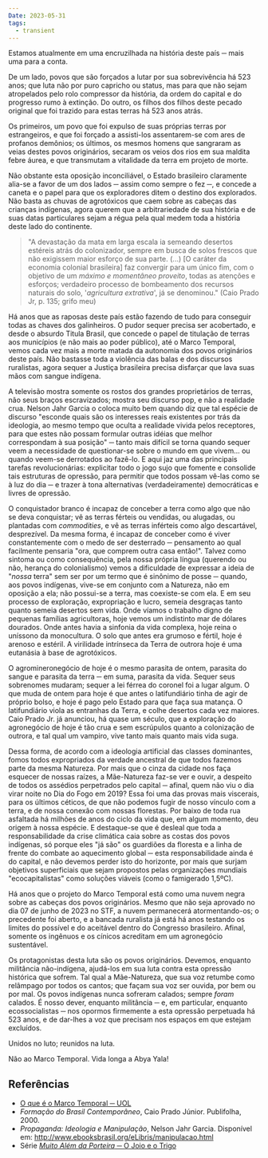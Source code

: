 ```yaml
---
Date: 2023-05-31
tags:
  - transient
---
```

Estamos atualmente em uma encruzilhada na história deste país ─ mais uma para a conta. 

De um lado, povos que são forçados a lutar por sua sobrevivência há 523 anos; que luta não por puro capricho ou status, mas para que não sejam atropelados pelo rolo compressor da história, da ordem do capital e do progresso rumo à extinção. Do outro, os filhos dos filhos deste pecado original que foi trazido para estas terras há 523 anos atrás. 

Os primeiros, um povo que foi expulso de suas próprias terras por estrangeiros, e que foi forçado a assisti-los assentarem-se com ares de profanos demônios; os últimos, os mesmos homens que sangraram as veias destes povos originários, secaram os veios dos rios em sua maldita febre áurea, e que transmutam a vitalidade da terra em projeto de morte. 

Não obstante esta oposição inconciliável, o Estado brasileiro claramente alia-se a favor de um dos lados ─ assim como sempre o fez ─, e concede a caneta e o papel para que os exploradores ditem o destino dos explorados. Não basta as chuvas de agrotóxicos que caem sobre as cabeças das crianças indígenas, agora querem que a arbitrariedade de sua história e de suas datas particulares sejam a régua pela qual medem toda a história deste lado do continente.

>  "A devastação da mata em larga escala ia semeando desertos estéreis atrás do colonizador, sempre em busca de solos frescos que não exigissem maior esforço de sua parte.
> (...) [O caráter da economia colonial brasileira] faz convergir para um único fim, com o objetivo de um *máximo e momentâneo proveito*, todas as atenções e esforços; verdadeiro processo de bombeamento dos recursos naturais do solo, '*agricultura extrativa*', já se denominou." (Caio Prado Jr, p. 135; grifo meu)

Há anos que as raposas deste país estão fazendo de tudo para conseguir todas as chaves dos galinheiros. O pudor sequer precisa ser acobertado, e desde o absurdo Titula Brasil, que concede o papel de titulação de terras aos municípios (e não mais ao poder público), até o Marco Temporal, vemos cada vez mais a morte matada da autonomia dos povos originários deste país. Não bastasse toda a violência das balas e dos discursos ruralistas, agora sequer a Justiça brasileira precisa disfarçar que lava suas mãos com sangue indígena. 

A televisão mostra somente os rostos dos grandes proprietários de terras, não seus braços escravizados; mostra seu discurso pop, e não a realidade crua. Nelson Jahr Garcia o coloca muito bem quando diz que tal espécie de discurso "esconde quais são os interesses reais existentes por trás da ideologia, ao mesmo tempo que oculta a realidade vivida pelos receptores, para que estes não possam formular outras idéias que melhor correspondam à sua posição" ─ tanto mais difícil se torna quando sequer veem a necessidade de questionar-se sobre o mundo em que vivem... ou quando veem-se derrotados ao fazê-lo. E aqui jaz uma das principais tarefas revolucionárias: explicitar todo o jogo sujo que fomente e consolide tais estruturas de opressão, para permitir que todos possam vê-las como se à luz do dia ─ e trazer à tona alternativas (verdadeiramente) democráticas e livres de opressão. 

O conquistador branco é incapaz de conceber a terra como algo que não se deva conquistar; vê as terras férteis ou vendidas, ou alugadas, ou plantadas com *commodities*, e vê as terras inférteis como algo descartável, desprezível. Da mesma forma, é incapaz de conceber como é viver constantemente com o medo de ser desterrado ─ pensamento ao qual facilmente pensaria "ora, que comprem outra casa então!". Talvez como sintoma ou como consequência, pela nossa própria língua (querendo ou não, herança do colonialismo) vemos a dificuldade de expressar a ideia de "*nossa* terra" sem ser por um termo que é sinônimo de posse ─ quando, aos povos indígenas, vive-se em conjunto com a Natureza, não em oposição a ela; não possui-se a terra, mas coexiste-se com ela. E em seu processo de exploração, expropriação e lucro, semeia desgraças tanto quanto semeia desertos sem vida. Onde víamos o trabalho digno de pequenas famílias agricultoras, hoje vemos um indistinto mar de dólares dourados. Onde antes havia a sinfonia da vida complexa, hoje reina o uníssono da monocultura. O solo que antes era grumoso e fértil, hoje é arenoso e estéril. A virilidade intrínseca da Terra de outrora hoje é uma eutanásia à base de agrotóxicos. 

O agromineronegócio de hoje é o mesmo parasita de ontem, parasita do sangue e parasita da terra ─ em suma, parasita da vida. Sequer seus sobrenomes mudaram; sequer a lei férrea do coronel foi a lugar algum. O que muda de ontem para hoje é que antes o latifundiário tinha de agir de próprio bolso, e hoje é pago pelo Estado para que faça sua matança. O latifundiário viola as entranhas da Terra, e colhe desertos cada vez maiores. Caio Prado Jr. já anunciou, há quase um século, que a exploração do agronegócio de hoje é tão crua e sem escrúpulos quanto a colonização de outrora, e tal qual um vampiro, vive tanto mais quanto mais vida suga. 

Dessa forma, de acordo com a ideologia artificial das classes dominantes, fomos todos expropriados da verdade ancestral de que todos fazemos parte da mesma Natureza. Por mais que o cinza da cidade nos faça esquecer de nossas raízes, a Mãe-Natureza faz-se ver e ouvir, a despeito de todos os assédios perpetrados pelo capital ─ afinal, quem não viu o dia virar noite no Dia do Fogo em 2019? Essa foi uma das provas mais viscerais, para os últimos céticos, de que não podemos fugir de nosso vínculo com a terra, e de nossa conexão com nossas florestas. Por baixo de toda rua asfaltada há milhões de anos do ciclo da vida que, em algum momento, deu origem à nossa espécie. E destaque-se que é desleal que toda a responsabilidade da crise climática caia sobre as costas dos povos indígenas, só porque eles "já são" os guardiões da floresta e a linha de frente do combate ao aquecimento global ─ esta responsabilidade ainda é do capital, e não devemos perder isto do horizonte, por mais que surjam objetivos superficiais que sejam propostos pelas organizações mundiais "ecocapitalistas" como soluções viáveis (como o famigerado 1,5ºC).

Há anos que o projeto do Marco Temporal está como uma nuvem negra sobre as cabeças dos povos originários. Mesmo que não seja aprovado no dia 07 de junho de 2023 no STF, a nuvem permanecerá atormentando-os; o precedente foi aberto, e a bancada ruralista já está há anos testando os limites do possível e do aceitável dentro do Congresso brasileiro. Afinal, somente os ingênuos e os cínicos acreditam em um agronegócio sustentável.

Os protagonistas desta luta são os povos originários. Devemos, enquanto militância não-indígena, ajudá-los em sua luta contra esta opressão histórica que sofrem. Tal qual a Mãe-Natureza, que sua voz retumbe como relâmpago por todos os cantos; que façam sua voz ser ouvida, por bem ou por mal. Os povos indígenas nunca sofreram calados; sempre *foram* calados. É nosso dever, enquanto militância ─ e, em particular, enquanto ecossocialistas ─ nos opormos firmemente a esta opressão perpetuada há 523 anos, e de dar-lhes a voz que precisam nos espaços em que estejam excluídos.

Unidos no luto; reunidos na luta.

Não ao Marco Temporal. Vida longa a Abya Yala!

## Referências
- [O que é o Marco Temporal ─ UOL](https://www.uol.com.br/ecoa/ultimas-noticias/2020/06/02/o-que-e-o-marco-temporal-e-como-ele-impacta-indigenas-brasileiros.htm)
- *Formação do Brasil Contemporâneo*, Caio Prado Júnior. Publifolha, 2000.
- *Propaganda: Ideologia e Manipulação*, Nelson Jahr Garcia. Disponível em: <http://www.ebooksbrasil.org/eLibris/manipulacao.html>
- Série [*Muito Além da Porteira* ─ O Joio e o Trigo](<[Muito além da porteira](https://ojoioeotrigo.com.br/2021/11/muito-alem-da-porteira/)>)
